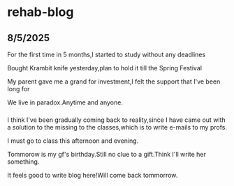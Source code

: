 # rehab-blog
## 8/5/2025
For the first time in 5 months,I started to study without any deadlines  

Bought Krambit knife yesterday,plan to hold it till the Spring Festival  

My parent gave me a grand for investment,I felt the support that I've been long for  

We live in paradox.Anytime and anyone.

###
I think I've been gradually coming back to reality,since I have came out with a solution to the missing to the classes,which is to write e-mails to my profs.  

I must go to class this afternoon and evening.  

Tommorow is my gf's birthday.Still no clue to a gift.Think I'll write her something.  

It feels good to write blog here!Will come back tommorrow.
